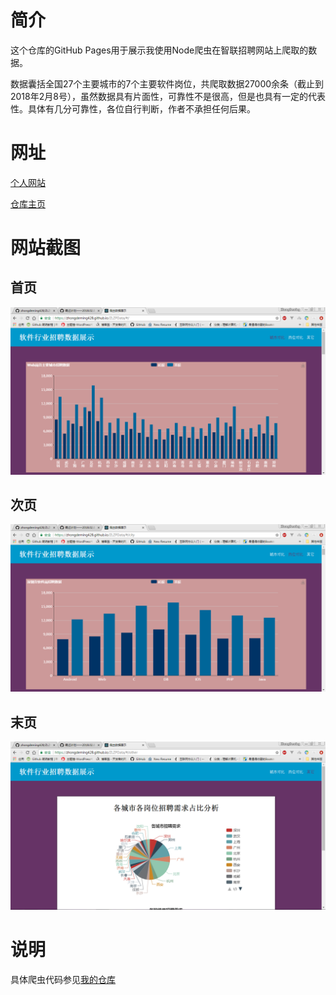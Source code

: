 # 简介
这个仓库的GitHub Pages用于展示我使用Node爬虫在智联招聘网站上爬取的数据。

数据囊括全国27个主要城市的7个主要软件岗位，共爬取数据27000余条（截止到2018年2月8号），虽然数据具有片面性，可靠性不是很高，但是也具有一定的代表性。具体有几分可靠性，各位自行判断，作者不承担任何后果。

# 网址

[个人网站](http://www.zhongdeming.cn/zlzp)

[仓库主页](https://zhongdeming428.github.io/ZLZPData)

# 网站截图

## 首页

![首页](/images/Jobs.png)

## 次页
![次页](/images/City.png)

## 末页
![末页](/images/Other.png)

# 说明

具体爬虫代码参见[我的仓库](https://github.com/zhongdeming428/MyMemorandum/tree/master/NodeReptile)